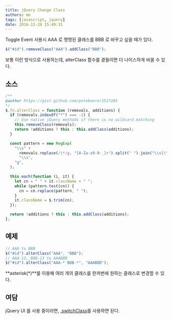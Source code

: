 ```yaml
---
title: jQuery Change Class
authors: me
tags: [javascript, jquery]
date: 2016-12-28 15:49:31
---
```


Toggle Event 사용시 AAA 로 명명된 클래스를 BBB 로 바꾸고 싶을 때가 있다.

```javascript
$("#id").removeClass("AAA").addClass("BBB");
```

보통 이런 방식으로 사용하는데, alterClass 함수를 곁들이면 더 나이스하게 바꿀 수 있다.

## 소스

```js
/**
@author https://gist.github.com/peteboere/1517285
*/
$.fn.alterClass = function (removals, additions) {
  if (removals.indexOf("*") === -1) {
    // Use native jQuery methods if there is no wildcard matching
    this.removeClass(removals);
    return !additions ? this : this.addClass(additions);
  }

  const pattern = new RegExp(
    "\\s" +
      removals.replace(/\*/g, "[A-Za-z0-9-_]+").split(" ").join("\\s|\\s") +
      "\\s",
    "g",
  );

  this.each(function (i, it) {
    let cn = " " + it.className + " ";
    while (pattern.test(cn)) {
      cn = cn.replace(pattern, " ");
    }
    it.className = $.trim(cn);
  });

  return !additions ? this : this.addClass(additions);
};
```

## 예제

```javascript
// AAA to BBB
$("#id").alterClass("AAA", "BBB");
// AAA-12, BBB-13 to AAABBB
$("#id").alterClass("AAA-* BBB-*", "AAABBB");
```

**asterisk(\*)**를 이용해 여러 개의 클래스를 한꺼번에 원하는 클래스로 변경할 수 있다.

## 여담

jQuery UI 를 사용 중이라면, [.switchClass](https://api.jqueryui.com/switchclass/)를 사용하면 된다.
